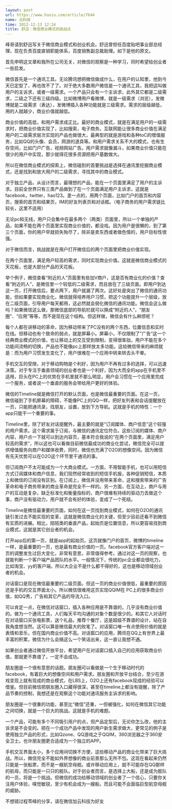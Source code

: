 ```yaml
---
layout: post
url: https://www.huxiu.com/article/7644
name: 云科技
time: 2012-12-13 12:24
title: 舒迅：微信商业模式的挑战点
---
```

峰哥请到舒迅写关于微信商业模式和创业机会。舒迅曾担任百度贴吧事业部总经理，现在负责百度直销职能体系，百度销售副总裁助理。如下是他的原文。

首先申明这文章和我所在公司无关，对微信的观察是一种学习，同时希望给创业者一些启发。

微信首先是一个通讯工具。无论腾讯想把微信做成什么，在用户的认知里，他到今天已定型了，再也改不了了。对于绝大多数用户微信是一个通讯工具，我把这叫做用户的主诉求，或者一级需求。一个产品只会有一个主诉求，此外其它都是二级需求，二级之下还有三级四级。比如微博用户看微博，就是一级需求（浏览），发微博就是二级需求（表达），发微博插入各种功能就是三级需求。需求的层级越低，用的人就越少，商业价值就越低。

商业价值的高低，和用户需求成正比。最好的商业模式，就是在满足用户的一级需求时，把商业价值实现了，比如搜索，电子商务。互联网能让很多商业价值在满足用户的二级需求层次实现的产品也做很大，最典型的就是游戏和各种toC的增值服务，比如QQ的头像、会员，网游的道具等。和用户需求关系不大的模式，也有生存空间，比如门户广告，视频网站广告。用户需求就像漏斗，如果商业价值只能在很少的用户中实现，那少就得花很多资源把用户基数做大。

所以在微信商业模式的探索上，微信碰到的首要挑战是选择在通讯里挖掘商业模式，还是找到和放大用户的二级需求，寻找其中的商业模式。

对于独立产品，从设计而言，最理想的产品，能在一个页面里满足了用户的主诉求。目前全世界只有三类产品做到了在一个页面满足用户主诉求，这就是facebook，twitter，hao123。差一点的，用两个页面，比如门户的首页和内容页，搜索的首页和结果页，IM的好友列表页和对话框。（电子商务的用户需求链比较长，这里不适用）

无论pc和无线，用户只会集中在最多两个（两类）页面里，所以一个单独的产品，如果不能在两个页面里实现商业价值的，都没戏。因为用户是很懒的，到了第三个页面，你的用户早就损失殆尽了，除非是卖东西或者做色情的，用户目标性很强。

对于微信而言，挑战就是在用户打开微信后的两个页面里把商业价值实现。

在两个页面里，满足用户较高的需求，同时实现商业价值。这就是微信商业模式的天花板，也是大部分产品的天花板。

举个例子，微信查看“附近的人”页面里有些加V商户，这是否有商业化的价值？查看“附近的人”，是微信里一个较低的二级需求，而且放在了三级页面。即用户到达这一页，打开微信后，要点两下，用户就漏了两次。这好处是突出了微信的通讯功能，但如果要实现商业化，微信就得培养用户习惯，把这个功能提升一个层级，放在二级页面，引导用户每天都用，这必然就会弱化微信的通讯功能。微信会这么做吗？如果微信这么做，那微信底部的导航栏就可以换成“附近的人”，“朋友圈”、“应用”等等，而不是现在这个结构。但这样做，微信会有什么麻烦呢？

每个人都在讲移动的革命，因为移动带来了PC没有的两个东西，位置信息和实时在线。但移动也有个致命的弱点，就是屏幕小。屏幕小，不仅限制了”广告“这一个经典商业模式的价值，也让移动上的交互受到限制，变得很笨拙，用户不能在多个功能间流畅的切换，产品也不能像pc上那样放太多功能。这给微信带来的麻烦就是：而为用户习惯发生变化了，用户很难在一个应用中转来转去头不晕。

手机交互的受限，对于移动购物是个利好，因为用户不再有过多的选择，可以迅速决策。对于专注于垂直领域的创业者也是一个利好，因为大而全的app在手机里不适用，巨头在PC上的优势在手机里就不那么明显，用户会习惯在一个应用里完成一个服务，或者说一个垂直的服务会带给用户更好的体验。

微信的Timeline就是微信打开的默认页面，也是微信最重要的页面。在这一页，微信碰到了手机屏幕的障碍，不能像PC上的QQ一样，把好友列表和会话提醒放在一页，只能把通讯录，找朋友，设置，放到下方导航。这就是手机的特性：一个app只能干一个重要的事。

Timeline里，除了好友对话提醒外，最主要的就是“订阅媒体、商户信息”这个较强的用户需求。这个需求属于订阅，与微信的通讯定位符合。这些订阅的媒体、商户内容，用户点一下就可以到达内容页，基本符合我说的“在两个页面里，满足用户较高的需求“，所以这也可以看做目前微信最成功的商业化尝试，微信完全可以提供增值服务向商户和媒体收费，同时，微信也充满了O2O的想像空间。因为微信有先天优势可以在O2O这个环节里干通讯的事。

但订阅商户不太可能成为一个大商业模式。一方面，不用智能手机，也可以用短信方式订阅媒体和商户信息，我们现然经常收到的短信手机报，各种促销短信，本质上和微信的订阅没有区别。在订阅上，微信并没用带来革命，这和搜索带来的广告革命和电子商务带来的商业革命是完全不一样的。另一方面，在互动上，商户与用户的互动是复杂，缺乏标准化和衡量指标的，商户很难有持续的驱动力去做这个事，商户没有驱动力，用户就不会有好的体验，变成了一个死结。

Timeline是微信最重要的页面，如何在这一页找到商业模式，如何在O2O的通讯链引发过去不能实现的变革，这就是微信商业化的关键，但至少目前还看不到微信有实质的进展。相比，陌陌类的垂直产品，起始页是位置信息，所以更容易找到商业模式，这就是其它创业者的机会。

打开app后的第一页，就是app的起始页。这页就像门户的首页，微博的timeline一样，是最重要的一页，也是最有商业价值的一页。facebook官方客户端对这一页的调整发生过巨大变化，非常有意思，非常值得参考。通过对这一页的观察，也就能判断一个客户端产品团队的水平。一般情况下，传统的pc企业都会很吃力，比如淘宝、yy的客户端，所以大企业不是什么都干得好的，这也是移动领域创业者的机会。

对话窗口是现在微信最重要的二级页面。但这一页的商业价值很低，最重要的原因还是手机的交互界面太小。所以微信很难用这页实现QQIM在 PC上的很多商业价值，如QQ秀，广告和其它产品的导流入口。

可以肯定一点，在微信对话窗口，插入各种应用是不靠谱的，几乎没有商业价值的。做为一个通讯工具，人们每天平均沟通的对象个数是很少的。和其它人对话时在对话窗口买张电影票，送个礼品，推荐个餐厅，这是超级不靠谱的设计，站在自我角度想当然。这可以算是微信最大的败笔了。对话窗口唯一有点使用价值的就是表情和音乐，但在国内商业价值不高。对话窗口的应用，腾讯在QQ上有世界上最丰富的积累，微信为什么会搞这么一个笑话出来，这一直让我想不通。

如果创业者通过微信开放平台，希望用户在对话窗口插入自己的应用获取商业价值，那就更不靠谱了，一定不会成功。

朋友圈是一个很有意思的话题。朋友圈可以看做是一个生于移动时代的facebook，有着巨大的想像空间和用户需求。朋友圈和开放平台结合，至少在游戏变现上就有现成的商业模式，在LBS上，O2O上还有facebook现成的经验可以借鉴。但目前微信把朋友圈入口藏得很深，甚至在timeline上都没有提醒，除了产品节奏的控制，我想还是在观察这个功能对通讯服务主诉求的影响。

朋友圈是一个很重的功能，甚至比“微信”还重，一但被强化，如何在微信其它功能之间切换，就是一个巨大的挑战。这就是手机的难题。

一个产品，可能有多个不同吸引用户的点，但产品定型后，无论你怎么改，他的主诉求是不会变的。把在一个成功产品中发现的用户新生需求做大，更常见的例子是使用独立产品的形式，比如Qzone、QQ游戏之于QQIM，360浏览器之于360安全卫士。也许朋友圈更合适成为一个独立的APP。

手机交互界面太小，多个应用间切换不方便，这给移动产品的商业化带来了巨大挑战。所以，微信完全不能如外界想像的商业前景那么无所不包。这现在看起来仍然只能是一张船票，而不是一艘航空母舰。或许移动应用上，就不可能存在QQ那样的航母，而只能是一只只的舰队。对于创业者而言，是选择上大船，还是成为舰队的一员，将是一个挑战。但微信的成功给移动领域的创业者了一个信心，只要你关注用户体验，嗅觉敏锐，至少有机会成为一艘船，而且可能不会面临巨型航空母舰的威胁。

不想错过程苓峰的分享，请在微信加云科技为好友

